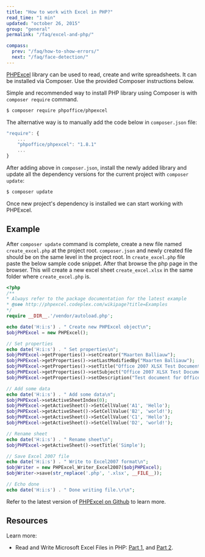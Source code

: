 ```yaml
---
title: "How to work with Excel in PHP?"
read_time: "1 min"
updated: "october 26, 2015"
group: "general"
permalink: "/faq/excel-and-php/"

compass:
  prev: "/faq/how-to-show-errors/"
  next: "/faq/face-detection/"
---
```


[PHPExcel] library can be used to read, create and write spreadsheets. It can be installed via Composer. Use the provided Composer instructions below.

Simple and recommended way to install PHP library using Composer is with `composer require` command.

```bash
$ composer require phpoffice/phpexcel
```

The alternative way is to manually add the code below in `composer.json` file:

```javascript
"require": {
    ...
    "phpoffice/phpexcel": "1.8.1"
    ...
}
```

After adding above in `composer.json`, install the newly added library and update all the dependency versions for the current project with `composer update`:

```bash
$ composer update
```

Once new project's dependency is installed we can start working with PHPExcel.

## Example

After `composer update` command is complete, create a new file named `create_excel.php` at the project root. `composer.json` and newly created file should be on the same level in the project root. In `create_excel.php` file paste the below sample code snippet. After that browse the php page in the browser. This will create a new excel sheet `create_excel.xlsx` in the same folder where `create_excel.php` is.

```php
<?php
/**
* Always refer to the package documentation for the latest example
* @see http://phpexcel.codeplex.com/wikipage?title=Examples
*/
require __DIR__.'/vendor/autoload.php';

echo date('H:i:s') . " Create new PHPExcel object\n";
$objPHPExcel = new PHPExcel();

// Set properties
echo date('H:i:s') . " Set properties\n";
$objPHPExcel->getProperties()->setCreator("Maarten Balliauw");
$objPHPExcel->getProperties()->setLastModifiedBy("Maarten Balliauw");
$objPHPExcel->getProperties()->setTitle("Office 2007 XLSX Test Document");
$objPHPExcel->getProperties()->setSubject("Office 2007 XLSX Test Document");
$objPHPExcel->getProperties()->setDescription("Test document for Office 2007 XLSX, generated using PHP classes.");

// Add some data
echo date('H:i:s') . " Add some data\n";
$objPHPExcel->setActiveSheetIndex(0);
$objPHPExcel->getActiveSheet()->SetCellValue('A1', 'Hello');
$objPHPExcel->getActiveSheet()->SetCellValue('B2', 'world!');
$objPHPExcel->getActiveSheet()->SetCellValue('C1', 'Hello');
$objPHPExcel->getActiveSheet()->SetCellValue('D2', 'world!');

// Rename sheet
echo date('H:i:s') . " Rename sheet\n";
$objPHPExcel->getActiveSheet()->setTitle('Simple');

// Save Excel 2007 file
echo date('H:i:s') . " Write to Excel2007 format\n";
$objWriter = new PHPExcel_Writer_Excel2007($objPHPExcel);
$objWriter->save(str_replace('.php', '.xlsx', __FILE__));

// Echo done
echo date('H:i:s') . " Done writing file.\r\n";
```

Refer to the latest version of [PHPExcel on Github] to learn more.

## Resources

Learn more:

* Read and Write Microsoft Excel Files in PHP: [Part 1](http://www.phpclasses.org/blog/post/322-Read-and-Write-Microsoft-Excel-Files-in-PHP-Part-1-Reading-XLS-files-for-Download.html), and [Part 2](http://www.phpclasses.org/blog/post/324-Read-and-Write-Microsoft-Excel-Files-in-PHP-Part-2-Writing-XLS-files.html).


[PHPExcel]: http://phpexcel.codeplex.com/
[PHPExcel on Github]: https://github.com/PHPOffice/PHPExcel
